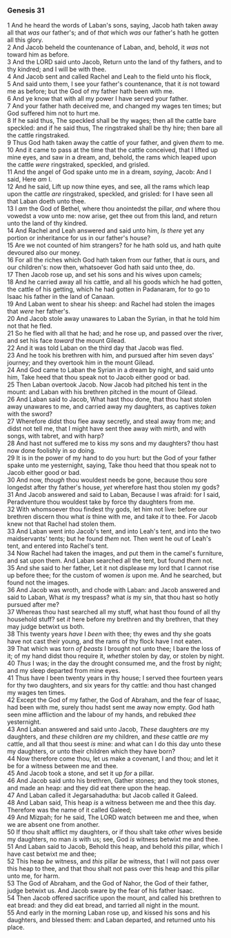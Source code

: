 ### Genesis 31

1 And he heard the words of Laban's sons, saying, Jacob hath taken away all that *was* our father's; and of *that* which *was* our father's hath he gotten all this glory.  
2 And Jacob beheld the countenance of Laban, and, behold, it *was* not toward him as before.  
3 And the LORD said unto Jacob, Return unto the land of thy fathers, and to thy kindred; and I will be with thee.  
4 And Jacob sent and called Rachel and Leah to the field unto his flock,  
5 And said unto them, I see your father's countenance, that it *is* not toward me as before; but the God of my father hath been with me.  
6 And ye know that with all my power I have served your father.  
7 And your father hath deceived me, and changed my wages ten times; but God suffered him not to hurt me.  
8 If he said thus, The speckled shall be thy wages; then all the cattle bare speckled: and if he said thus, The ringstraked shall be thy hire; then bare all the cattle ringstraked.  
9 Thus God hath taken away the cattle of your father, and given *them* to me.  
10 And it came to pass at the time that the cattle conceived, that I lifted up mine eyes, and saw in a dream, and, behold, the rams which leaped upon the cattle *were* ringstraked, speckled, and grisled.  
11 And the angel of God spake unto me in a dream, *saying*, Jacob: And I said, Here *am* I.  
12 And he said, Lift up now thine eyes, and see, all the rams which leap upon the cattle *are* ringstraked, speckled, and grisled: for I have seen all that Laban doeth unto thee.  
13 I *am* the God of Bethel, where thou anointedst the pillar, *and* where thou vowedst a vow unto me: now arise, get thee out from this land, and return unto the land of thy kindred.  
14 And Rachel and Leah answered and said unto him, *Is there* yet any portion or inheritance for us in our father's house?  
15 Are we not counted of him strangers? for he hath sold us, and hath quite devoured also our money.  
16 For all the riches which God hath taken from our father, that *is* ours, and our children's: now then, whatsoever God hath said unto thee, do.  
17 Then Jacob rose up, and set his sons and his wives upon camels;  
18 And he carried away all his cattle, and all his goods which he had gotten, the cattle of his getting, which he had gotten in Padanaram, for to go to Isaac his father in the land of Canaan.  
19 And Laban went to shear his sheep: and Rachel had stolen the images that *were* her father's.  
20 And Jacob stole away unawares to Laban the Syrian, in that he told him not that he fled.  
21 So he fled with all that he had; and he rose up, and passed over the river, and set his face *toward* the mount Gilead.  
22 And it was told Laban on the third day that Jacob was fled.  
23 And he took his brethren with him, and pursued after him seven days' journey; and they overtook him in the mount Gilead.  
24 And God came to Laban the Syrian in a dream by night, and said unto him, Take heed that thou speak not to Jacob either good or bad.  
25 Then Laban overtook Jacob. Now Jacob had pitched his tent in the mount: and Laban with his brethren pitched in the mount of Gilead.  
26 And Laban said to Jacob, What hast thou done, that thou hast stolen away unawares to me, and carried away my daughters, as captives *taken* with the sword?  
27 Wherefore didst thou flee away secretly, and steal away from me; and didst not tell me, that I might have sent thee away with mirth, and with songs, with tabret, and with harp?  
28 And hast not suffered me to kiss my sons and my daughters? thou hast now done foolishly in *so* doing.  
29 It is in the power of my hand to do you hurt: but the God of your father spake unto me yesternight, saying, Take thou heed that thou speak not to Jacob either good or bad.  
30 And now, *though* thou wouldest needs be gone, because thou sore longedst after thy father's house, *yet* wherefore hast thou stolen my gods?  
31 And Jacob answered and said to Laban, Because I was afraid: for I said, Peradventure thou wouldest take by force thy daughters from me.  
32 With whomsoever thou findest thy gods, let him not live: before our brethren discern thou what *is* thine with me, and take *it* to thee. For Jacob knew not that Rachel had stolen them.  
33 And Laban went into Jacob's tent, and into Leah's tent, and into the two maidservants' tents; but he found *them* not. Then went he out of Leah's tent, and entered into Rachel's tent.  
34 Now Rachel had taken the images, and put them in the camel's furniture, and sat upon them. And Laban searched all the tent, but found *them* not.  
35 And she said to her father, Let it not displease my lord that I cannot rise up before thee; for the custom of women *is* upon me. And he searched, but found not the images.  
36 And Jacob was wroth, and chode with Laban: and Jacob answered and said to Laban, What *is* my trespass? what *is* my sin, that thou hast so hotly pursued after me?  
37 Whereas thou hast searched all my stuff, what hast thou found of all thy household stuff? set *it* here before my brethren and thy brethren, that they may judge betwixt us both.  
38 This twenty years *have* I *been* with thee; thy ewes and thy she goats have not cast their young, and the rams of thy flock have I not eaten.  
39 That which was torn *of beasts* I brought not unto thee; I bare the loss of it; of my hand didst thou require it, *whether* stolen by day, or stolen by night.  
40 *Thus* I was; in the day the drought consumed me, and the frost by night; and my sleep departed from mine eyes.  
41 Thus have I been twenty years in thy house; I served thee fourteen years for thy two daughters, and six years for thy cattle: and thou hast changed my wages ten times.  
42 Except the God of my father, the God of Abraham, and the fear of Isaac, had been with me, surely thou hadst sent me away now empty. God hath seen mine affliction and the labour of my hands, and rebuked *thee* yesternight.  
43 And Laban answered and said unto Jacob, *These* daughters *are* my daughters, and *these* children *are* my children, and *these* cattle *are* my cattle, and all that thou seest *is* mine: and what can I do this day unto these my daughters, or unto their children which they have born?  
44 Now therefore come thou, let us make a covenant, I and thou; and let it be for a witness between me and thee.  
45 And Jacob took a stone, and set it up *for* a pillar.  
46 And Jacob said unto his brethren, Gather stones; and they took stones, and made an heap: and they did eat there upon the heap.  
47 And Laban called it Jegarsahadutha: but Jacob called it Galeed.  
48 And Laban said, This heap *is* a witness between me and thee this day. Therefore was the name of it called Galeed;  
49 And Mizpah; for he said, The LORD watch between me and thee, when we are absent one from another.  
50 If thou shalt afflict my daughters, or if thou shalt take *other* wives beside my daughters, no man *is* with us; see, God *is* witness betwixt me and thee.  
51 And Laban said to Jacob, Behold this heap, and behold *this* pillar, which I have cast betwixt me and thee;  
52 This heap *be* witness, and *this* pillar *be* witness, that I will not pass over this heap to thee, and that thou shalt not pass over this heap and this pillar unto me, for harm.  
53 The God of Abraham, and the God of Nahor, the God of their father, judge betwixt us. And Jacob sware by the fear of his father Isaac.  
54 Then Jacob offered sacrifice upon the mount, and called his brethren to eat bread: and they did eat bread, and tarried all night in the mount.  
55 And early in the morning Laban rose up, and kissed his sons and his daughters, and blessed them: and Laban departed, and returned unto his place.  
